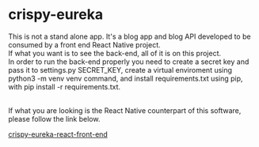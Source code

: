 # crispy-eureka

<p>
This is not a stand alone app. It's a blog app and blog API developed to be consumed by a front end React Native project. 
<br>
If what you want is to see the back-end, all of it is on this project.
<br>
In order to run the back-end properly you need to create a secret key and pass it to settings.py SECRET_KEY, create a virtual enviroment using python3 -m venv venv command, and install requirements.txt using pip, with pip install -r requirements.txt.
</p>
<br>
If what you are looking is the React Native counterpart of this software, please follow the link below.


[crispy-eureka-react-front-end](https://github.com/maiconwa/crispy-eureka-react)
